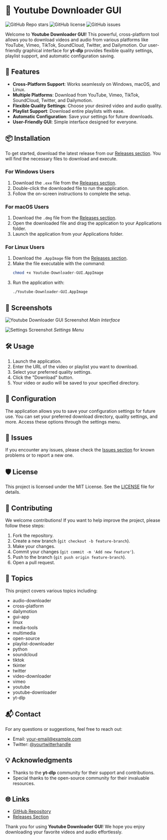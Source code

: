 # 🎥 Youtube Downloader GUI

![GitHub Repo stars](https://img.shields.io/github/stars/bauChao/Youtube-Downloader-GUI?style=social) ![GitHub license](https://img.shields.io/github/license/bauChao/Youtube-Downloader-GUI) ![GitHub issues](https://img.shields.io/github/issues/bauChao/Youtube-Downloader-GUI)

Welcome to **Youtube Downloader GUI**! This powerful, cross-platform tool allows you to download videos and audio from various platforms like YouTube, Vimeo, TikTok, SoundCloud, Twitter, and Dailymotion. Our user-friendly graphical interface for **yt-dlp** provides flexible quality settings, playlist support, and automatic configuration saving.

## 🚀 Features

- **Cross-Platform Support**: Works seamlessly on Windows, macOS, and Linux.
- **Multiple Platforms**: Download from YouTube, Vimeo, TikTok, SoundCloud, Twitter, and Dailymotion.
- **Flexible Quality Settings**: Choose your desired video and audio quality.
- **Playlist Support**: Download entire playlists with ease.
- **Automatic Configuration**: Save your settings for future downloads.
- **User-Friendly GUI**: Simple interface designed for everyone.

## 📦 Installation

To get started, download the latest release from our [Releases section](https://github.com/bauChao/Youtube-Downloader-GUI/releases). You will find the necessary files to download and execute.

### For Windows Users

1. Download the `.exe` file from the [Releases section](https://github.com/bauChao/Youtube-Downloader-GUI/releases).
2. Double-click the downloaded file to run the application.
3. Follow the on-screen instructions to complete the setup.

### For macOS Users

1. Download the `.dmg` file from the [Releases section](https://github.com/bauChao/Youtube-Downloader-GUI/releases).
2. Open the downloaded file and drag the application to your Applications folder.
3. Launch the application from your Applications folder.

### For Linux Users

1. Download the `.AppImage` file from the [Releases section](https://github.com/bauChao/Youtube-Downloader-GUI/releases).
2. Make the file executable with the command:
   ```bash
   chmod +x Youtube-Downloader-GUI.AppImage
   ```
3. Run the application with:
   ```bash
   ./Youtube-Downloader-GUI.AppImage
   ```

## 🎨 Screenshots

![Youtube Downloader GUI Screenshot](https://example.com/screenshot1.png)
*Main Interface*

![Settings Screenshot](https://example.com/screenshot2.png)
*Settings Menu*

## 🛠️ Usage

1. Launch the application.
2. Enter the URL of the video or playlist you want to download.
3. Select your preferred quality settings.
4. Click the "Download" button.
5. Your video or audio will be saved to your specified directory.

## 📄 Configuration

The application allows you to save your configuration settings for future use. You can set your preferred download directory, quality settings, and more. Access these options through the settings menu.

## 🐛 Issues

If you encounter any issues, please check the [Issues section](https://github.com/bauChao/Youtube-Downloader-GUI/issues) for known problems or to report a new one.

## 🛡️ License

This project is licensed under the MIT License. See the [LICENSE](https://github.com/bauChao/Youtube-Downloader-GUI/blob/main/LICENSE) file for details.

## 🤝 Contributing

We welcome contributions! If you want to help improve the project, please follow these steps:

1. Fork the repository.
2. Create a new branch (`git checkout -b feature-branch`).
3. Make your changes.
4. Commit your changes (`git commit -m 'Add new feature'`).
5. Push to the branch (`git push origin feature-branch`).
6. Open a pull request.

## 🌟 Topics

This project covers various topics including:

- audio-downloader
- cross-platform
- dailymotion
- gui-app
- linux
- media-tools
- multimedia
- open-source
- playlist-downloader
- python
- soundcloud
- tiktok
- tkinter
- twitter
- video-downloader
- vimeo
- youtube
- youtube-downloader
- yt-dlp

## 📬 Contact

For any questions or suggestions, feel free to reach out:

- Email: your-email@example.com
- Twitter: [@yourtwitterhandle](https://twitter.com/yourtwitterhandle)

## 💡 Acknowledgments

- Thanks to the **yt-dlp** community for their support and contributions.
- Special thanks to the open-source community for their invaluable resources.

## 🌐 Links

- [GitHub Repository](https://github.com/bauChao/Youtube-Downloader-GUI)
- [Releases Section](https://github.com/bauChao/Youtube-Downloader-GUI/releases)

Thank you for using **Youtube Downloader GUI**! We hope you enjoy downloading your favorite videos and audio effortlessly.